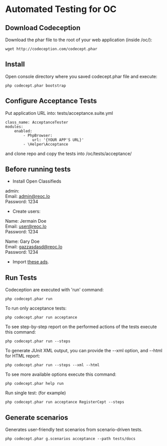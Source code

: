 # Automated Testing for OC

## Download Codeception

Download the phar file to the root of your web application (inside /oc/):

    wget http://codeception.com/codecept.phar

## Install

Open console directory where you saved codecept.phar file and execute:

    php codecept.phar bootstrap

## Configure Acceptance Tests

Put application URL into:  tests/acceptance.suite.yml 

    class_name: AcceptanceTester
    modules:
        enabled:
            - PhpBrowser:
                url: '{YOUR APP'S URL}'
            - \Helper\Acceptance
            

and clone repo and copy the tests into /oc/tests/acceptance/

## Before running tests

+ Install Open Classifieds

admin:<br>
Email: admin@reoc.lo<br>
Password: 1234

+ Create users:

Name: Jermain Doe<br>
Email: user@reoc.lo<br>
Password: 1234

Name: Gary Doe<br>
Email: gazzasdasd@reoc.lo<br>
Password: 1234

+ Import [these ads](https://mega.co.nz/#!Fx0jESLb!Pg1n-CjFWXgo21yDTR3HlFLpJ7CLNP1ZDYw4fA-4skE).

## Run Tests

Codeception are executed with 'run' command:

    php codecept.phar run
    
To run only acceptance tests:

    php codecept.phar run acceptance
    
To see step-by-step report on the performed actions of the tests execute this command:

    php codecept.phar run --steps
    
To generate JUnit XML output, you can provide the --xml option, and --html for HTML report:

    php codecept.phar run --steps --xml --html
    
To see more available options execute this command:

    php codecept.phar help run
    
Run single test: (for example)

    php codecept.phar run acceptance RegisterCept --steps
    
## Generate scenarios

Generates user-friendly text scenarios from scenario-driven tests.

    php codecept.phar g.scenarios acceptance --path tests/docs
    

    
